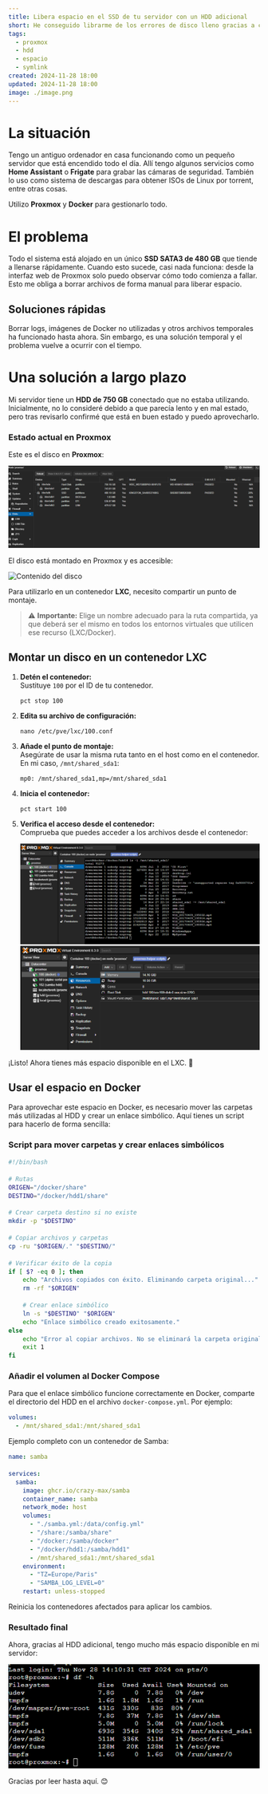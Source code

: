 ```yaml
---
title: Libera espacio en el SSD de tu servidor con un HDD adicional  
short: He conseguido librarme de los errores de disco lleno gracias a conectar un HDD en mi servidor  
tags:  
  - proxmox  
  - hdd  
  - espacio  
  - symlink  
created: 2024-11-28 18:00  
updated: 2024-11-28 18:00  
image: ./image.png
---
```


# La situación

Tengo un antiguo ordenador en casa funcionando como un pequeño servidor que está encendido todo el día. Allí tengo algunos servicios como **Home Assistant** o **Frigate** para grabar las cámaras de seguridad. También lo uso como sistema de descargas para obtener ISOs de Linux por torrent, entre otras cosas.

Utilizo **Proxmox** y **Docker** para gestionarlo todo.

# El problema

Todo el sistema está alojado en un único **SSD SATA3 de 480 GB** que tiende a llenarse rápidamente. Cuando esto sucede, casi nada funciona: desde la interfaz web de Proxmox solo puedo observar cómo todo comienza a fallar. Esto me obliga a borrar archivos de forma manual para liberar espacio.

## Soluciones rápidas

Borrar logs, imágenes de Docker no utilizadas y otros archivos temporales ha funcionado hasta ahora. Sin embargo, es una solución temporal y el problema vuelve a ocurrir con el tiempo.

# Una solución a largo plazo

Mi servidor tiene un **HDD de 750 GB** conectado que no estaba utilizando. Inicialmente, no lo consideré debido a que parecía lento y en mal estado, pero tras revisarlo confirmé que está en buen estado y puedo aprovecharlo.

### Estado actual en Proxmox

Este es el disco en **Proxmox**:

![Discos en Proxmox](./image.png)

El disco está montado en Proxmox y es accesible:  

![Contenido del disco](/image-1.png)  

Para utilizarlo en un contenedor **LXC**, necesito compartir un punto de montaje.

> ⚠️ **Importante:** Elige un nombre adecuado para la ruta compartida, ya que deberá ser el mismo en todos los entornos virtuales que utilicen ese recurso (LXC/Docker).

## Montar un disco en un contenedor LXC

1. **Detén el contenedor:**  
   Sustituye `100` por el ID de tu contenedor.
   ```shell
   pct stop 100
   ```
2. **Edita su archivo de configuración:**  
   ```shell
   nano /etc/pve/lxc/100.conf
   ```
3. **Añade el punto de montaje:**  
   Asegúrate de usar la misma ruta tanto en el host como en el contenedor. En mi caso, `/mnt/shared_sda1`:
   ```
   mp0: /mnt/shared_sda1,mp=/mnt/shared_sda1
   ```
4. **Inicia el contenedor:**
   ```shell
   pct start 100
   ```
5. **Verifica el acceso desde el contenedor:**  
   Comprueba que puedes acceder a los archivos desde el contenedor:

   ![Acceso desde el LXC](./image-3.png)  
   ![Punto de montaje en Proxmox](./image-2.png)  

¡Listo! Ahora tienes más espacio disponible en el LXC. 🥳

## Usar el espacio en Docker

Para aprovechar este espacio en Docker, es necesario mover las carpetas más utilizadas al HDD y crear un enlace simbólico. Aquí tienes un script para hacerlo de forma sencilla:

### Script para mover carpetas y crear enlaces simbólicos

```bash
#!/bin/bash

# Rutas
ORIGEN="/docker/share"
DESTINO="/docker/hdd1/share"

# Crear carpeta destino si no existe
mkdir -p "$DESTINO"

# Copiar archivos y carpetas
cp -ru "$ORIGEN/." "$DESTINO/"

# Verificar éxito de la copia
if [ $? -eq 0 ]; then
    echo "Archivos copiados con éxito. Eliminando carpeta original..."
    rm -rf "$ORIGEN"

    # Crear enlace simbólico
    ln -s "$DESTINO" "$ORIGEN"
    echo "Enlace simbólico creado exitosamente."
else
    echo "Error al copiar archivos. No se eliminará la carpeta original."
    exit 1
fi
```

### Añadir el volumen al Docker Compose

Para que el enlace simbólico funcione correctamente en Docker, comparte el directorio del HDD en el archivo `docker-compose.yml`. Por ejemplo:

```yaml
volumes:
  - /mnt/shared_sda1:/mnt/shared_sda1
```

Ejemplo completo con un contenedor de Samba:

```yaml
name: samba

services:
  samba:
    image: ghcr.io/crazy-max/samba
    container_name: samba
    network_mode: host
    volumes:
      - "./samba.yml:/data/config.yml"
      - "/share:/samba/share"
      - "/docker:/samba/docker"
      - "/docker/hdd1:/samba/hdd1"
      - /mnt/shared_sda1:/mnt/shared_sda1
    environment:
      - "TZ=Europe/Paris"
      - "SAMBA_LOG_LEVEL=0"
    restart: unless-stopped
```

Reinicia los contenedores afectados para aplicar los cambios.

### Resultado final

Ahora, gracias al HDD adicional, tengo mucho más espacio disponible en mi servidor:  

![Resultado final](./image-5.png)

Gracias por leer hasta aquí. 😊